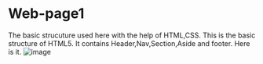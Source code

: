 # Web-page1

The basic strucuture used here with the help of HTML,CSS.
This is the basic structure of HTML5.
It contains Header,Nav,Section,Aside and footer.
Here is it.
![image](https://user-images.githubusercontent.com/90061957/205662693-eee23f87-ba7f-4c93-8f00-137c148e66d8.png)
